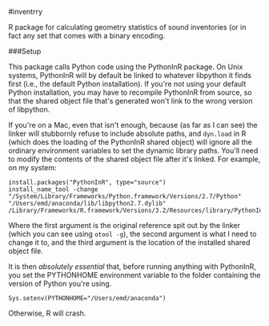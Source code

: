 #inventrry

R package for calculating geometry statistics of sound inventories (or in fact any set that comes with a binary encoding.

###Setup

This package calls Python code using the PythonInR package. On Unix systems, PythonInR will by default be linked to whatever libpython it finds first (i.e., the default Python installation). If you're not using your default Python installation, you may have to recompile PythonInR from source, so that the shared object file that's generated won't link to the wrong version of libpython.

If you're on a Mac, even that isn't enough, because (as far as I can see) the linker will stubbornly refuse to include absolute paths, and `dyn.load` in R (which does the loading of the PythonInR shared object) will ignore all the ordinary environment variables to set the dynamic library paths. You'll need to modify the contents of the shared object file after it's linked. For example, on my system:

    install.packages("PythonInR", type="source")
    install_name_tool -change "/System/Library/Frameworks/Python.framework/Versions/2.7/Python" "/Users/emd/anaconda/lib/libpython2.7.dylib" /Library/Frameworks/R.framework/Versions/3.2/Resources/library/PythonInR/libs/PythonInR.so 
Where the first argument is the original reference spit out by the linker (which you can see using `otool -g`), the second argument is what I need to change it to, and the third argument is the location of the installed shared object file.

It is then *absolutely essential* that, before running anything with PythonInR, you set the PYTHONHOME environment variable to the folder containing the version of Python you're using.

    Sys.setenv(PYTHONHOME="/Users/emd/anaconda")

Otherwise, R will crash.
